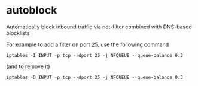 # autoblock
Automatically block inbound traffic via net-filter combined with DNS-based blocklists

For example to add a filter on port 25, use the following command

`iptables -I INPUT -p tcp --dport 25 -j NFQUEUE --queue-balance 0:3`

(and to remove it)

`iptables -D INPUT -p tcp --dport 25 -j NFQUEUE --queue-balance 0:3`

